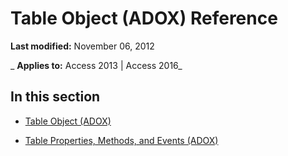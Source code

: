 
# Table Object (ADOX) Reference

 **Last modified:** November 06, 2012

 _ **Applies to:** Access 2013 | Access 2016_

## In this section


- [Table Object (ADOX)](53a3e2f9-4ec0-8fed-d482-4f995921587b.md)
    
- [Table Properties, Methods, and Events (ADOX)](c1bb1a4b-92dc-25ee-5ab2-be6bbe713e8a.md)
    
